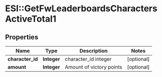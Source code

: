# ESI::GetFwLeaderboardsCharactersActiveTotal1

## Properties
Name | Type | Description | Notes
------------ | ------------- | ------------- | -------------
**character_id** | **Integer** | character_id integer | [optional] 
**amount** | **Integer** | Amount of victory points | [optional] 


